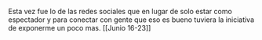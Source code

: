 Esta vez fue lo de las redes sociales que en lugar de solo estar como espectador y para conectar con gente que eso es bueno tuviera la iniciativa de exponerme un poco mas.
[[Junio 16-23]]